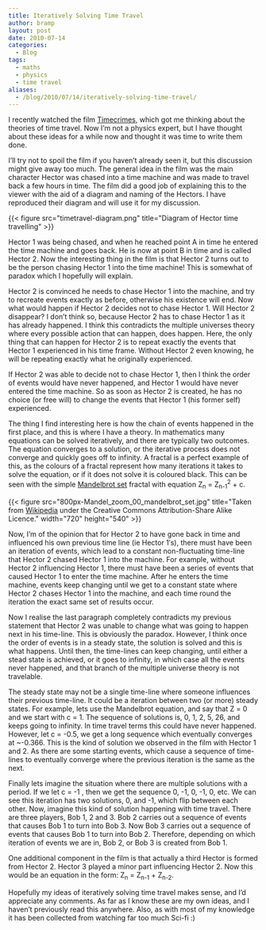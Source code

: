 ```yaml
---
title: Iteratively Solving Time Travel
author: bramp
layout: post
date: 2010-07-14
categories:
  - Blog
tags:
  - maths
  - physics
  - time travel
aliases:
  - /blog/2010/07/14/iteratively-solving-time-travel/
---
```

I recently watched the film [Timecrimes][1], which got me thinking about the theories of time travel. Now I&#8217;m not a physics expert, but I have thought about these ideas for a while now and thought it was time to write them done.

I&#8217;ll try not to spoil the film if you haven&#8217;t already seen it, but this discussion might give away too much. The general idea in the film was the main character Hector was chased into a time machine and was made to travel back a few hours in time. The film did a good job of explaining this to the viewer with the aid of a diagram and naming of the Hectors. I have reproduced their diagram and will use it for my discussion.

{{< figure src="timetravel-diagram.png" title="Diagram of Hector time travelling" >}}

Hector 1 was being chased, and when he reached point A in time he entered the time machine and goes back. He is now at point B in time and is called Hector 2. Now the interesting thing in the film is that Hector 2 turns out to be the person chasing Hector 1 into the time machine! This is somewhat of paradox which I hopefully will explain.

Hector 2 is convinced he needs to chase Hector 1 into the machine, and try to recreate events exactly as before, otherwise his existence will end. Now what would happen if Hector 2 decides not to chase Hector 1. Will Hector 2 disappear? I don&#8217;t think so, because Hector 2 has to chase Hector 1 as it has already happened. I think this contradicts the multiple universes theory where every possible action that can happen, does happen. Here, the only thing that can happen for Hector 2 is to repeat exactly the events that Hector 1 experienced in his time frame. Without Hector 2 even knowing, he will be repeating exactly what he originally experienced.

If Hector 2 was able to decide not to chase Hector 1, then I think the order of events would have never happened, and Hector 1 would have never entered the time machine. So as soon as Hector 2 is created, he has no choice (or free will) to change the events that Hector 1 (his former self) experienced.

The thing I find interesting here is how the chain of events happened in the first place, and this is where I have a theory. In mathematics many equations can be solved iteratively, and there are typically two outcomes. The equation converges to a solution, or the iterative process does not converge and quickly goes off to infinity. A fractal is a perfect example of this, as the colours of a fractal represent how many iterations it takes to solve the equation, or if it does not solve it is coloured black. This can be seen with the simple [Mandelbrot set][2] fractal with equation Z<sub>n</sub> = Z<sub>n-1</sub><sup>2</sup> + c.

{{< figure src="800px-Mandel_zoom_00_mandelbrot_set.jpg" title="Taken from <a href='http://en.wikipedia.org/wiki/File:Mandel_zoom_00_mandelbrot_set.jpg'>Wikipedia</a> under the Creative Commons Attribution-Share Alike Licence." width="720" height="540" >}}


Now, I&#8217;m of the opinion that for Hector 2 to have gone back in time and influenced his own previous time line (ie Hector 1&#8242;s), there must have been an iteration of events, which lead to a constant non-fluctuating time-line that Hector 2 chased Hector 1 into the machine. For example, without Hector 2 influencing Hector 1, there must have been a series of events that caused Hector 1 to enter the time machine. After he enters the time machine, events keep changing until we get to a constant state where Hector 2 chases Hector 1 into the machine, and each time round the iteration the exact same set of results occur. 

Now I realise the last paragraph completely contradicts my previous statement that Hector 2 was unable to change what was going to happen next in his time-line. This is obviously the paradox. However, I think once the order of events is in a steady state, the solution is solved and this is what happens. Until then, the time-lines can keep changing, until either a stead state is achieved, or it goes to infinity, in which case all the events never happened, and that branch of the multiple universe theory is not travelable.

The steady state may not be a single time-line where someone influences their previous time-line. It could be a iteration between two (or more) steady states. For example, lets use the Mandelbrot equation, and say that Z<sub></sub> = 0 and we start with c = 1. The sequence of solutions is, 0, 1, 2, 5, 26, and keeps going to infinity. In time travel terms this could have never happened. However, let c = -0.5, we get a long sequence which eventually converges at ~-0.366. This is the kind of solution we observed in the film with Hector 1 and 2. As there are some starting events, which cause a sequence of time-lines to eventually converge where the previous iteration is the same as the next.

Finally lets imagine the situation where there are multiple solutions with a period. If we let c = -1 , then we get the sequence 0, -1, 0, -1, 0, etc. We can see this iteration has two solutions, 0, and -1, which flip between each other. Now, imagine this kind of solution happening with time travel. There are three players, Bob 1, 2 and 3. Bob 2 carries out a sequence of events that causes Bob 1 to turn into Bob 3. Now Bob 3 carries out a sequence of events that causes Bob 1 to turn into Bob 2. Therefore, depending on which iteration of events we are in, Bob 2, or Bob 3 is created from Bob 1.

One additional component in the film is that actually a third Hector is formed from Hector 2. Hector 3 played a minor part influencing Hector 2. Now this would be an equation in the form: Z<sub>n</sub> = Z<sub>n-1</sub> + Z<sub>n-2</sub>.

Hopefully my ideas of iteratively solving time travel makes sense, and I&#8217;d appreciate any comments. As far as I know these are my own ideas, and I haven&#8217;t previously read this anywhere. Also, as with most of my knowledge it has been collected from watching far too much Sci-fi :)

 [1]: http://www.imdb.com/title/tt0480669/
 [2]: http://en.wikipedia.org/wiki/Mandelbrot_set
 
